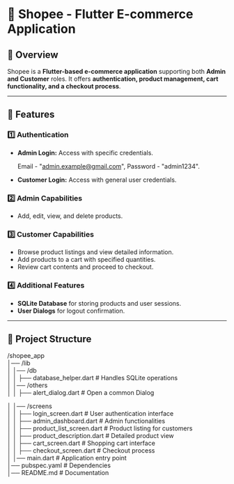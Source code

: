 # 🛒 Shopee - Flutter E-commerce Application

## 📌 Overview

Shopee is a **Flutter-based e-commerce application** supporting both **Admin and Customer** roles. It offers **authentication, product management, cart functionality, and a checkout process**.

---

## 🔑 Features

### **1️⃣ Authentication**

- **Admin Login:** Access with specific credentials.

    Email - "<admin.example@gmail.com>", Password - "admin1234".
- **Customer Login:** Access with general user credentials.

### **2️⃣ Admin Capabilities**

- Add, edit, view, and delete products.

### **3️⃣ Customer Capabilities**

- Browse product listings and view detailed information.
- Add products to a cart with specified quantities.
- Review cart contents and proceed to checkout.

### **4️⃣ Additional Features**

- **SQLite Database** for storing products and user sessions.
- **User Dialogs** for logout confirmation.

---

## 📂 Project Structure

/shopee_app  
│── /lib  
│   │── /db  
│   │   ├── database_helper.dart  # Handles SQLite operations  
│   │── /others  
│   │   ├── alert_dialog.dart          # Open a common Dialog

│   │── /screens  
│   │   ├── login_screen.dart      # User authentication interface  
│   │   ├── admin_dashboard.dart   # Admin functionalities  
│   │   ├── product_list_screen.dart # Product listing for customers  
│   │   ├── product_description.dart # Detailed product view  
│   │   ├── cart_screen.dart       # Shopping cart interface  
│   │   ├── checkout_screen.dart   # Checkout process  
│   │── main.dart                  # Application entry point  
│── pubspec.yaml                    # Dependencies  
│── README.md                        # Documentation  
